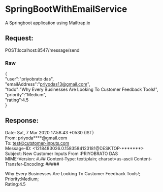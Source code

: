 # SpringBootWithEmailService
A Springboot application using Mailtrap.io

## Request:
POST:localhost:8547/message/send

### Raw
{<br >
	"user":"priyobrato das",<br >
	"emailAddress":"priyodas13@gmail.com",<br >
	"todo":"Why Every Businesses Are Looking To Customer Feedback Tools!",<br >
	"priority":"Medium",<br >
	"rating":4.5<br >
}<br >

## Response:

Date: Sat, 7 Mar 2020 17:58:43 +0530 (IST)<br >
From: priyoda****@gmail.com<br >
To: test@cutstomer-inputs.com<br >
Message-ID: <1218483026.0.1583584123181@DESKTOP-*******><br >
Subject: New Customer Inputs From :PRIYOBRATO DAS<br >
MIME-Version: #.##
Content-Type: text/plain; charset=us-ascii
Content-Transfer-Encoding: #####

Why Every Businesses Are Looking To Customer Feedback Tools!;<br >
Priority:Medium;<br >
Rating:4.5<br >
